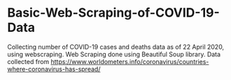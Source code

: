 # Basic-Web-Scraping-of-COVID-19-Data

Collecting number of COVID-19 cases and deaths data as of 22 April 2020, using webscraping. Web Scraping done using Beautiful Soup library.
Data collected from https://www.worldometers.info/coronavirus/countries-where-coronavirus-has-spread/
